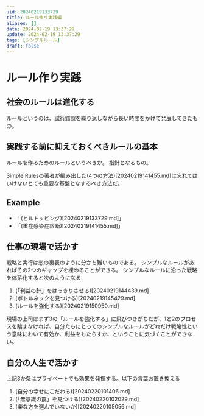 ```yaml
---
uid: 20240219133729
title: ルール作り実践編
aliases: []
date: 2024-02-19 13:37:29
update: 2024-02-19 13:37:29
tags: [シンプルルール]
draft: false
---
```



# ルール作り実践

## 社会のルールは進化する
ルールというのは、試行錯誤を繰り返しながら長い時間をかけて発展してきたもの。



## 実践する前に抑えておくべきルールの基本
ルールを作るためのルールというべきか。
指針となるもの。

Simple Rulesの著者が編み出した(4つの方法)[20240219141455.md]は忘れてはいけないとても重要な基盤となするべき方法だ。



## Example
* 「(ヒルトッピング)[20240219133729.md]」
* 「(重症感染症診断)[20240219141455.md]」



## 仕事の現場で活かす
戦略と実行は恋の裏表のように分かち難いものである。
シンプルなルールがあればその2つのギャップを埋めることができる。
シンプルなルールに沿った戦略を体系化すると次のようになる

1. (「利益の針」をはっきりさせる)[20240219144439.md]
2. (ボトルネックを見つける)[20240219145429.md]
3. (ルールを強化する)[20240219150950.md]

現場の上司はまず3の「ルールを強化する」に飛びつきがちだが、1と2のプロセスを踏まなければ、自分たちにとってのシンプルなルールがどれだけ戦略性という意味において有効か、利益をもたらすか、ということに気づくことができない。



## 自分の人生で活かす
上記3か条はプライベートでも効果を発揮する。以下の言葉お置き換える

1. (自分の幸せにこだわる)[20240220101406.md]
2. (「無意識の罠」を見つける)[20240220102029.md]
3. (楽な方を選んでいないか)[20240220105056.md]
